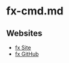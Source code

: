 # fx-cmd.md

## Websites
* [fx Site](https://fx.wtf/)
* [fx GitHub](https://github.com/antonmedv/fx)
